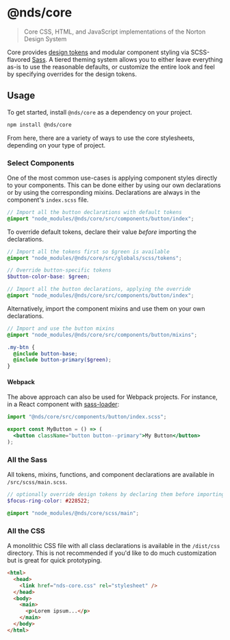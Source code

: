 # @nds/core

> Core CSS, HTML, and JavaScript implementations of the Norton Design System

Core provides [design tokens](https://css-tricks.com/what-are-design-tokens/) and modular component styling via SCSS-flavored [Sass](https://sass-lang.com/).
A tiered theming system allows you to either leave everything as-is to use the reasonable defaults, or customize the entire look and feel by specifying overrides for the design tokens.

## Usage

To get started, install `@nds/core` as a dependency on your project.

```sh
npm install @nds/core
```

From here, there are a variety of ways to use the core stylesheets, depending on your type of project.

### Select Components

One of the most common use-cases is applying component styles directly to your components.
This can be done either by using our own declarations or by using the corresponding mixins.
Declarations are always in the component's `index.scss` file.

```scss
// Import all the button declarations with default tokens
@import "node_modules/@nds/core/src/components/button/index";
```

To override default tokens, declare their value _before_ importing the declarations.

```scss
// Import all the tokens first so $green is available
@import "node_modules/@nds/core/src/globals/scss/tokens";

// Override button-specific tokens
$button-color-base: $green;

// Import all the button declarations, applying the override
@import "node_modules/@nds/core/src/components/button/index";
```

Alternatively, import the component mixins and use them on your own declarations.

```scss
// Import and use the button mixins
@import "node_modules/@nds/core/src/components/button/mixins";

.my-btn {
  @include button-base;
  @include button-primary($green);
}
```

#### Webpack

The above approach can also be used for Webpack projects.
For instance, in a React component with [sass-loader](https://webpack.js.org/loaders/sass-loader/):

```jsx
import "@nds/core/src/components/button/index.scss";

export const MyButton = () => (
  <button className="button button--primary">My Button</button>
);
```

### All the Sass

All tokens, mixins, functions, and component declarations are available in `/src/scss/main.scss`.

```scss
// optionally override design tokens by declaring them before importing the design system
$focus-ring-color: #228522;

@import "node_modules/@nds/core/scss/main";
```

### All the CSS

A monolithic CSS file with all class declarations is available in the `/dist/css` directory.
This is not recommended if you'd like to do much customization but is great for quick prototyping.

```html
<html>
  <head>
    <link href="nds-core.css" rel="stylesheet" />
  </head>
  <body>
    <main>
      <p>Lorem ipsum...</p>
    </main>
  </body>
</html>
```
